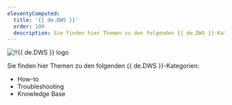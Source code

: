 ```yaml
---
eleventyComputed:
  title: '{{ de.DWS }}'
  order: 100
  description: Sie finden hier Themen zu den folgenden {{ de.DWS }}-Kategorien:':' How-to, Troubleshooting und Knowledge Base Themen.
---
```

![!!{{ de.DWS }} logo](https://webdevolutions.blob.core.windows.net/images/projects/workspace/logos/workspace-color-shadow.svg)  

Sie finden hier Themen zu den folgenden {{ de.DWS }}-Kategorien:  

* How-to 
* Troubleshooting 
* Knowledge Base 
